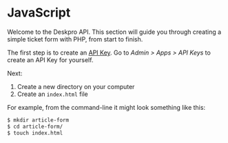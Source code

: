 # JavaScript

Welcome to the Deskpro API. This section will guide you through creating a simple ticket form with PHP, from start to finish.

The first step is to create an [API Key](../../api-basics/auth/api-keys.md). Go to _Admin &gt; Apps &gt; API Keys_ to create an API Key for yourself.

Next:

1. Create a new directory on your computer
2. Create an `index.html` file

For example, from the command-line it might look something like this:

```bash
$ mkdir article-form
$ cd article-form/
$ touch index.html
```

